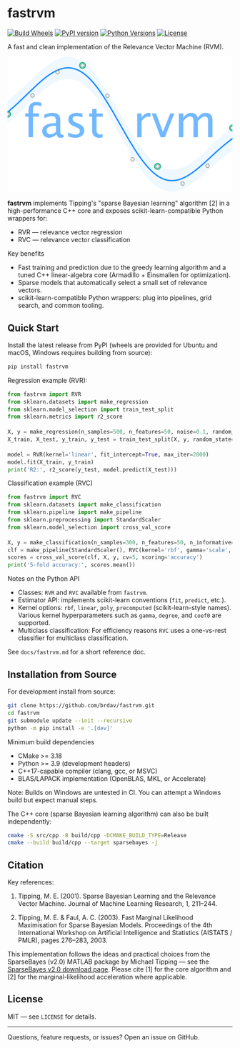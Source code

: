 # fastrvm

[![Build Wheels](https://img.shields.io/github/actions/workflow/status/brdav/fastrvm/.github/workflows/build.yml?branch=main)](https://github.com/brdav/fastrvm/actions)
[![PyPI version](https://img.shields.io/pypi/v/fastrvm.svg)](https://pypi.org/project/fastrvm)
[![Python Versions](https://img.shields.io/pypi/pyversions/fastrvm.svg)](https://pypi.org/project/fastrvm)
[![License](https://img.shields.io/github/license/brdav/fastrvm.svg)](LICENSE)

A fast and clean implementation of the Relevance Vector Machine (RVM).

![fastrvm teaser](https://raw.githubusercontent.com/brdav/fastrvm/main/docs/teaser.png)

**fastrvm** implements Tipping's "sparse Bayesian learning" algorithm [2] in a high-performance C++ core and exposes scikit-learn-compatible Python wrappers for:

- RVR — relevance vector regression
- RVC — relevance vector classification

Key benefits

- Fast training and prediction due to the greedy learning algorithm and a tuned C++ linear-algebra core (Armadillo + Einsmallen for optimization).
- Sparse models that automatically select a small set of relevance vectors.
- scikit-learn-compatible Python wrappers: plug into pipelines, grid search, and common tooling.

## Quick Start

Install the latest release from PyPI (wheels are provided for Ubuntu and macOS, Windows requires building from source):

```bash
pip install fastrvm
```

Regression example (RVR):

```python
from fastrvm import RVR
from sklearn.datasets import make_regression
from sklearn.model_selection import train_test_split
from sklearn.metrics import r2_score

X, y = make_regression(n_samples=500, n_features=50, noise=0.1, random_state=0)
X_train, X_test, y_train, y_test = train_test_split(X, y, random_state=0)

model = RVR(kernel='linear', fit_intercept=True, max_iter=2000)
model.fit(X_train, y_train)
print('R2:', r2_score(y_test, model.predict(X_test)))
```

Classification example (RVC)

```python
from fastrvm import RVC
from sklearn.datasets import make_classification
from sklearn.pipeline import make_pipeline
from sklearn.preprocessing import StandardScaler
from sklearn.model_selection import cross_val_score

X, y = make_classification(n_samples=300, n_features=50, n_informative=10, random_state=0)
clf = make_pipeline(StandardScaler(), RVC(kernel='rbf', gamma='scale', n_jobs=-1))
scores = cross_val_score(clf, X, y, cv=5, scoring='accuracy')
print('5-fold accuracy:', scores.mean())
```

Notes on the Python API

- Classes: `RVR` and `RVC` available from `fastrvm`.
- Estimator API: implements scikit-learn conventions (`fit`, `predict`, etc.).
- Kernel options: `rbf`, `linear`, `poly`, `precomputed` (scikit-learn-style names). Various kernel hyperparameters such as `gamma`, `degree`, and `coef0` are supported.
- Multiclass classification: For efficiency reasons `RVC` uses a one-vs-rest classifier for multiclass classification.

See `docs/fastrvm.md` for a short reference doc.

## Installation from Source

For development install from source:

```bash
git clone https://github.com/brdav/fastrvm.git
cd fastrvm
git submodule update --init --recursive
python -m pip install -e '.[dev]'
```

Minimum build dependencies

- CMake >= 3.18
- Python >= 3.9 (development headers)
- C++17-capable compiler (clang, gcc, or MSVC)
- BLAS/LAPACK implementation (OpenBLAS, MKL, or Accelerate)

Note: Builds on Windows are untested in CI. You can attempt a Windows build but expect manual steps.

The C++ core (sparse Bayesian learning algorithm) can also be built independently:

```bash
cmake -S src/cpp -B build/cpp -DCMAKE_BUILD_TYPE=Release
cmake --build build/cpp --target sparsebayes -j
```

## Citation

Key references:

1. Tipping, M. E. (2001). Sparse Bayesian Learning and the Relevance Vector Machine. Journal of Machine Learning Research, 1, 211–244.

2. Tipping, M. E. & Faul, A. C. (2003). Fast Marginal Likelihood Maximisation for Sparse Bayesian Models. Proceedings of the 4th International Workshop on Artificial Intelligence and Statistics (AISTATS / PMLR), pages 276–283, 2003.

This implementation follows the ideas and practical choices from the SparseBayes (v2.0) MATLAB package by Michael Tipping — see the [SparseBayes v2.0 download page](https://www.miketipping.com/downloads.htm). Please cite [1] for the core algorithm and [2] for the marginal-likelihood acceleration where applicable.

## License

MIT — see `LICENSE` for details.

---
Questions, feature requests, or issues? Open an issue on GitHub.
